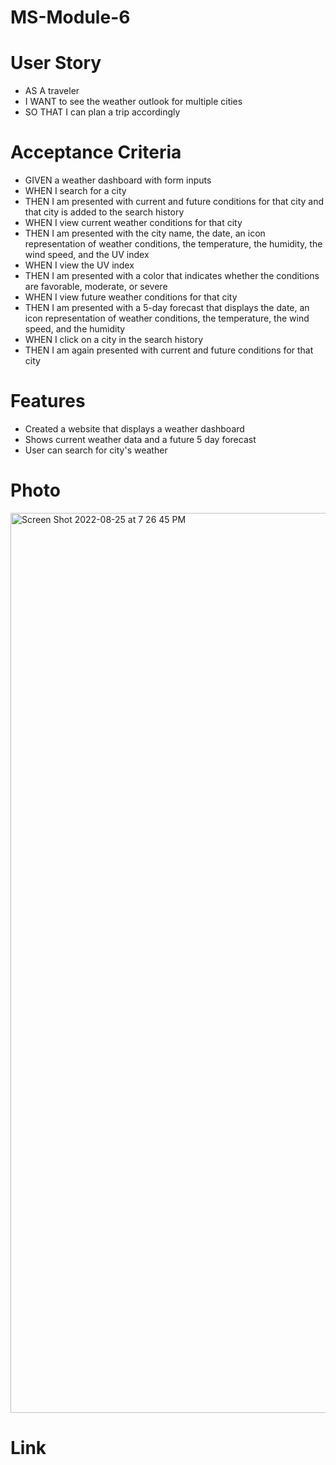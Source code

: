 # MS-Module-6

# User Story
- AS A traveler
- I WANT to see the weather outlook for multiple cities
- SO THAT I can plan a trip accordingly

# Acceptance Criteria
- GIVEN a weather dashboard with form inputs
- WHEN I search for a city
- THEN I am presented with current and future conditions for that city and that city is added to the search history
- WHEN I view current weather conditions for that city
- THEN I am presented with the city name, the date, an icon representation of weather conditions, the temperature, the humidity, the wind speed, and the UV index
- WHEN I view the UV index
- THEN I am presented with a color that indicates whether the conditions are favorable, moderate, or severe
- WHEN I view future weather conditions for that city
- THEN I am presented with a 5-day forecast that displays the date, an icon representation of weather conditions, the temperature, the wind speed, and the humidity
- WHEN I click on a city in the search history
- THEN I am again presented with current and future conditions for that city

# Features
- Created a website that displays a weather dashboard
- Shows current weather data and a future 5 day forecast
- User can search for city's weather

# Photo
<img width="1440" alt="Screen Shot 2022-08-25 at 7 26 45 PM" src="https://user-images.githubusercontent.com/109115351/186786625-d71a86d9-36a8-47cf-96ee-cecff5c3918b.png">

# Link
